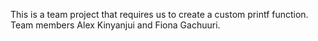 This  is a team project that requires us to create a custom printf function.
Team members Alex Kinyanjui and Fiona Gachuuri.
